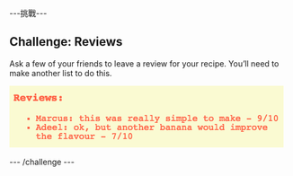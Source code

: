 \---挑戰\---

## Challenge: Reviews

Ask a few of your friends to leave a review for your recipe. You’ll need to make another list to do this.

![截圖](images/recipe-reviews.png)

\--- /challenge \---